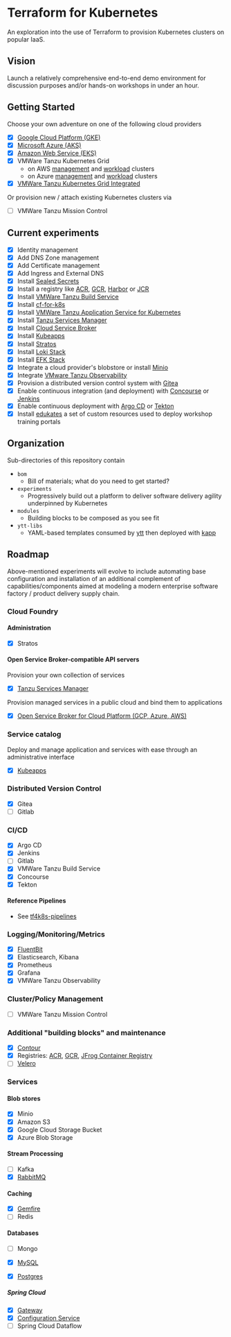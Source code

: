 # Terraform for Kubernetes

An exploration into the use of Terraform to provision Kubernetes clusters on popular IaaS.

## Vision

Launch a relatively comprehensive end-to-end demo environment for discussion purposes and/or hands-on workshops in under an hour.

## Getting Started

Choose your own adventure on one of the following cloud providers

- [x] [Google Cloud Platform (GKE)](experiments/gcp)
- [x] [Microsoft Azure (AKS)](experiments/azure)
- [x] [Amazon Web Service (EKS)](experiments/amazon)
- [x] VMWare Tanzu Kubernetes Grid 
  - on AWS [management](experiments/tkg/aws/mgmt) and [workload](experiments/tkg/aws/workload) clusters
  - on Azure [management](experiments/tkg/azure/mgmt) and [workload](experiments/tkg/azure/workload) clusters
- [x] [VMWare Tanzu Kubernetes Grid Integrated](experiments/tkgi/cluster)

Or provision new / attach existing Kubernetes clusters via

- [ ] VMWare Tanzu Mission Control

## Current experiments

- [x] Identity management
- [x] Add DNS Zone management
- [x] Add Certificate management
- [x] Add Ingress and External DNS
- [x] Install [Sealed Secrets](experiments/k8s/sealed-secrets)
- [x] Install a registry like [ACR](experiments/azure/registry), [GCR](experiments/gcp/registry), [Harbor](experiments/k8s/harbor) or [JCR](experiments/k8s/jcr)
- [x] Install [VMWare Tanzu Build Service](experiments/k8s/tbs)
- [x] Install [cf-for-k8s](experiments/k8s/cf4k8s)
- [x] Install [VMWare Tanzu Application Service for Kubernetes](experiments/k8s/tas4k8s)
- [x] Install [Tanzu Services Manager](experiments/k8s/tsmgr)
- [x] Install [Cloud Service Broker](experiments/k8s/cloud-service-broker)
- [x] Install [Kubeapps](experiments/k8s/kubeapps)
- [x] Install [Stratos](experiments/k8s/stratos)
- [x] Install [Loki Stack](experiments/k8s/loki-stack)
- [x] Install [EFK Stack](experiments/k8s/efk-stack)
- [x] Integrate a cloud provider's blobstore or install [Minio](experiments/k8s/minio)
- [x] Integrate [VMware Tanzu Observability](experiments/k8s/wavefront)
- [x] Provision a distributed version control system with [Gitea](experiments/k8s/gitea)
- [x] Enable continuous integration (and deployment) with [Concourse](experiments/k8s/concourse) or [Jenkins](experiments/k8s/jenkins)
- [x] Enable continuous deployment with [Argo CD](experiments/k8s/argo-cd) or [Tekton](experiments/k8s/tekton)
- [x] Install [edukates](experiments/k8s/eduk8s) a set of custom resources used to deploy workshop training portals

## Organization

Sub-directories of this repository contain

* `bom`
  * Bill of materials; what do you need to get started?
* `experiments`
  * Progressively build out a platform to deliver software delivery agility underpinned by Kubernetes
* `modules`
  * Building blocks to be composed as you see fit
* `ytt-libs`
  * YAML-based templates consumed by [ytt](https://get-ytt.io) then deployed with [kapp](https://get-kapp.io)


## Roadmap

Above-mentioned experiments will evolve to include automating base configuration and installation of an additional complement of capabilities/components aimed at modeling a modern enterprise software factory / product delivery supply chain.

### Cloud Foundry

#### Administration

- [x] Stratos

#### Open Service Broker-compatible API servers

Provision your own collection of services

- [x] [Tanzu Services Manager](https://docs.pivotal.io/ksm/0-11/index.html)

Provision managed services in a public cloud and bind them to applications

- [x] [Open Service Broker for Cloud Platform (GCP, Azure, AWS)](https://github.com/cloudfoundry-incubator/cloud-service-broker)

### Service catalog

Deploy and manage application and services with ease through an administrative interface

- [x] [Kubeapps](https://kubeapps.com/)

### Distributed Version Control

- [x] Gitea
- [ ] Gitlab

### CI/CD

- [x] Argo CD
- [x] Jenkins
- [ ] Gitlab
- [x] VMWare Tanzu Build Service
- [x] Concourse
- [x] Tekton

#### Reference Pipelines

* See [tf4k8s-pipelines](https://github.com/pacphi/tf4k8s-pipelines)

### Logging/Monitoring/Metrics

- [x] [FluentBit](https://docs.fluentbit.io/manual/installation/kubernetes)
- [x] Elasticsearch, Kibana
- [x] Prometheus
- [x] Grafana
- [x] VMWare Tanzu Observability

### Cluster/Policy Management

- [ ] VMWare Tanzu Mission Control

### Additional "building blocks" and maintenance

- [x] [Contour](https://github.com/projectcontour/contour)
- [x] Registries: [ACR](https://docs.microsoft.com/en-us/azure/container-registry/container-registry-intro), [GCR](https://cloud.google.com/container-registry), [JFrog Container Registry](https://github.com/jfrog/charts/tree/master/stable/artifactory-jcr)
- [ ] [Velero](https://velero.io)

### Services

#### Blob stores

- [x] Minio
- [x] Amazon S3
- [x] Google Cloud Storage Bucket
- [x] Azure Blob Storage

#### Stream Processing

- [ ] Kafka
- [x] [RabbitMQ](experiments/k8s/tds/rabbitmq)

#### Caching

- [x] [Gemfire](experiments/k8s/tds/gemfire)
- [ ] Redis

#### Databases

- [ ] Mongo
- [x] [MySQL](experiments/k8s/tds/mysql)
- [x] [Postgres](experiments/k8s/tds/postgres)


##### Spring Cloud

- [x] [Gateway](experiments/k8s/spring-cloud/gateway)
- [x] [Configuration Service](experiments/k8s/spring-cloud/config-service)
- [ ] Spring Cloud Dataflow
